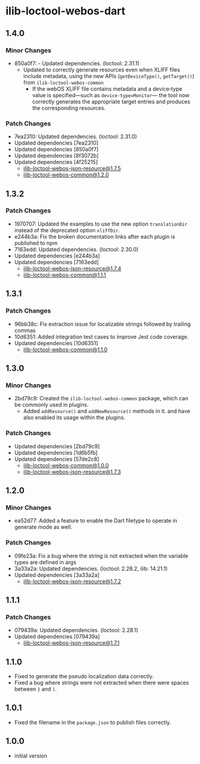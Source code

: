 # ilib-loctool-webos-dart

## 1.4.0

### Minor Changes

- 850a0f7: - Updated dependencies. (loctool: 2.31.1)
  - Updated to correctly generate resources even when XLIFF files include metadata, using the new APIs (`getDeviceType()`, `getTarget()`) from `ilib-loctool-webos-common`
    - If the webOS XLIFF file contains metadata and a device‑type value is specified—such as `device‑type=Monitor`— the tool now correctly generates the appropriate target entries and produces the corresponding resources.

### Patch Changes

- 7ea2310: Updated dependencies. (loctool: 2.31.0)
- Updated dependencies [7ea2310]
- Updated dependencies [850a0f7]
- Updated dependencies [8f3072b]
- Updated dependencies [4f25215]
  - ilib-loctool-webos-json-resource@1.7.5
  - ilib-loctool-webos-common@1.2.0

## 1.3.2

### Patch Changes

- 1970707: Updated the examples to use the new option `translationDir` instead of the deprecated option `xliffDir`.
- e244b3a: Fix the broken documentation links after each plugin is published to npm
- 7163edd: Updated dependencies. (loctool: 2.30.0)
- Updated dependencies [e244b3a]
- Updated dependencies [7163edd]
  - ilib-loctool-webos-json-resource@1.7.4
  - ilib-loctool-webos-common@1.1.1

## 1.3.1

### Patch Changes

- 96bb38c: Fix extraction issue for localizable strings followed by trailing commas
- 10d6351: Added integration test cases to improve Jest code coverage.
- Updated dependencies [10d6351]
  - ilib-loctool-webos-common@1.1.0

## 1.3.0

### Minor Changes

- 2bd79c9: Created the `ilib-loctool-webos-common` package, which can be commonly used in plugins.
  - Added `addResource()` and `addNewResource()` methods in it. and have also enabled its usage within the plugins.

### Patch Changes

- Updated dependencies [2bd79c9]
- Updated dependencies [1d6b5fb]
- Updated dependencies [57de2c8]
  - ilib-loctool-webos-common@1.0.0
  - ilib-loctool-webos-json-resource@1.7.3

## 1.2.0

### Minor Changes

- ea52d77: Added a feature to enable the Dart filetype to operate in generate mode as well.

### Patch Changes

- 09fe23a: Fix a bug where the string is not extracted when the variable types are defined in args
- 3a33a2a: Updated dependencies. (loctool: 2.28.2, ilib: 14.21.1)
- Updated dependencies [3a33a2a]
  - ilib-loctool-webos-json-resource@1.7.2

## 1.1.1

### Patch Changes

- 079439a: Updated dependencies. (loctool: 2.28.1)
- Updated dependencies [079439a]
  - ilib-loctool-webos-json-resource@1.7.1

## 1.1.0

- Fixed to generate the pseudo localization data correctly.
- Fixed a bug where strings were not extracted when there were spaces between `}` and `)`.

## 1.0.1

- Fixed the filename in the `package.json` to publish files correctly.

## 1.0.0

- initial version

